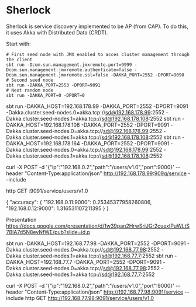 # Sherlock

Sherlock is service discovery implemented to be AP (from CAP). To do this, it uses Akka with Distributed Data (CRDT).

Start with:

```
# First seed node with JMX enabled to acces cluster management through the client
sbt run -Dcom.sun.management.jmxremote.port=9999 -Dcom.sun.management.jmxremote.authenticate=false -Dcom.sun.management.jmxremote.ssl=false -DAKKA_PORT=2552 -DPORT=9090
# Second seed node
sbt run -DAKKA_PORT=2553 -DPORT=9091
# Next random node
sbt run -DAKKA_PORT=0 -DPORT=0
```



sbt run -DAKKA_HOST=192.168.178.99 -DAKKA_PORT=2552 -DPORT=9091 -Dakka.cluster.seed-nodes.0=akka.tcp://sd@192.168.178.99:2552 -Dakka.cluster.seed-nodes.1=akka.tcp://sd@192.168.178.108:2552
sbt run -DAKKA_HOST=192.168.178.108 -DAKKA_PORT=2552 -DPORT=9091 -Dakka.cluster.seed-nodes.0=akka.tcp://sd@192.168.178.99:2552 -Dakka.cluster.seed-nodes.1=akka.tcp://sd@192.168.178.108:2552
sbt run -DAKKA_HOST=192.168.178.164 -DAKKA_PORT=2552 -DPORT=9091 -Dakka.cluster.seed-nodes.0=akka.tcp://sd@192.168.178.99:2552 -Dakka.cluster.seed-nodes.1=akka.tcp://sd@192.168.178.108:2552


curl -X POST -d '{"ip":"192.168.0.2","path":"/users/v1.0","port":9000}' --header "Content-Type:application/json" http://192.168.178.99:909q/service --include


http GET :9091/service/users/v1.0

{
    "accuracy": {
        "192.168.0.11:9000": 0.25345377958260806,
        "192.168.0.12:9000": 1.316531107211395
    }
}


Presentation
  https://docs.google.com/presentation/d/1w39pan2HrwSriJGr2cuexIPuWLtS7BlA7d5N8evNfWE/pub?slide=id.p
  
  
  
sbt 
 run -DAKKA_HOST=192.168.77.98 -DAKKA_PORT=2552 -DPORT=9091 -Dakka.cluster.seed-nodes.0=akka.tcp://sd@192.168.77.98:2552 -Dakka.cluster.seed-nodes.1=akka.tcp://sd@192.168.77.7:2552
sbt 
 run -DAKKA_HOST=192.168.77.7 -DAKKA_PORT=2552 -DPORT=9091 -Dakka.cluster.seed-nodes.0=akka.tcp://sd@192.168.77.98:2552 -Dakka.cluster.seed-nodes.1=akka.tcp://sd@192.168.77.7:2552


curl -X POST -d '{"ip":"192.168.0.2","path":"/users/v1.0","port":9000}' --header "Content-Type:application/json" http://192.168.77.98:9091/service --include
http GET http://192.168.77.98:9091/service/users/v1.0


